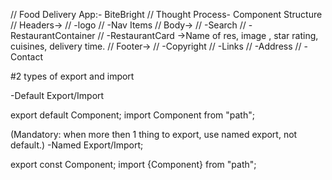 // Food Delivery App:- BiteBright
// Thought Process- Component Structure
// Headers->
// -logo
// -Nav Items
// Body->
// -Search
// - RestaurantContainer
// -RestaurantCard ->Name of res, image , star rating, cuisines, delivery time.
// Footer->
// -Copyright
// -Links
// -Address
// -Contact

#2 types of export and import

-Default Export/Import

export default Component;
import Component from "path";

(Mandatory: when more then 1 thing to export, use named export, not default.)
-Named Export/Import;

export const Component;
import {Component} from "path";